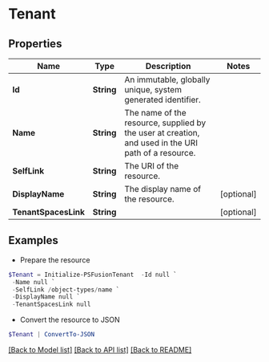 # Tenant
## Properties

Name | Type | Description | Notes
------------ | ------------- | ------------- | -------------
**Id** | **String** | An immutable, globally unique, system generated identifier. | 
**Name** | **String** | The name of the resource, supplied by the user at creation, and used in the URI path of a resource. | 
**SelfLink** | **String** | The URI of the resource. | 
**DisplayName** | **String** | The display name of the resource. | [optional] 
**TenantSpacesLink** | **String** |  | [optional] 

## Examples

- Prepare the resource
```powershell
$Tenant = Initialize-PSFusionTenant  -Id null `
 -Name null `
 -SelfLink /object-types/name `
 -DisplayName null `
 -TenantSpacesLink null
```

- Convert the resource to JSON
```powershell
$Tenant | ConvertTo-JSON
```

[[Back to Model list]](../README.md#documentation-for-models) [[Back to API list]](../README.md#documentation-for-api-endpoints) [[Back to README]](../README.md)

